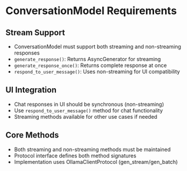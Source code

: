 # ConversationModel Requirements

## Stream Support
- ConversationModel must support both streaming and non-streaming responses
- `generate_response()`: Returns AsyncGenerator for streaming
- `generate_response_once()`: Returns complete response at once
- `respond_to_user_message()`: Uses non-streaming for UI compatibility

## UI Integration
- Chat responses in UI should be synchronous (non-streaming)
- Use `respond_to_user_message()` method for chat functionality
- Streaming methods available for other use cases if needed

## Core Methods
- Both streaming and non-streaming methods must be maintained
- Protocol interface defines both method signatures
- Implementation uses OllamaClientProtocol (gen_stream/gen_batch)